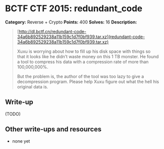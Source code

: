 # BCTF CTF 2015: redundant_code

**Category:** Reverse + Crypto
**Points:** 400
**Solves:** 16
**Description:** 

> [http://dl.bctf.cn/redundant-code-34a6b892529238a11b159c1d7f0bf939.tar.xz](redundant-code-34a6b892529238a11b159c1d7f0bf939.tar.xz)
> 
> Xuxu is worrying about how to fill up his disk space with things so that it looks like he didn’t waste money on this 1 TB monster. He found a tool to compress his data with a compression rate of more than 100,000,000%.
> 
> But the problem is, the author of the tool was too lazy to give a decompression program. Please help Xuxu figure out what the hell his original data is.

## Write-up

(TODO)

## Other write-ups and resources

* none yet